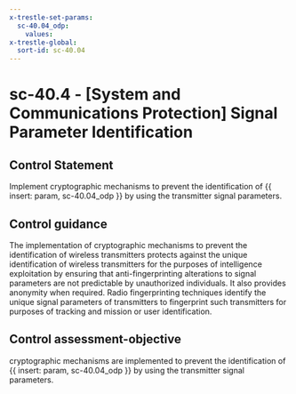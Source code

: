 ```yaml
---
x-trestle-set-params:
  sc-40.04_odp:
    values:
x-trestle-global:
  sort-id: sc-40.04
---
```


# sc-40.4 - \[System and Communications Protection\] Signal Parameter Identification

## Control Statement

Implement cryptographic mechanisms to prevent the identification of {{ insert: param, sc-40.04_odp }} by using the transmitter signal parameters.

## Control guidance

The implementation of cryptographic mechanisms to prevent the identification of wireless transmitters protects against the unique identification of wireless transmitters for the purposes of intelligence exploitation by ensuring that anti-fingerprinting alterations to signal parameters are not predictable by unauthorized individuals. It also provides anonymity when required. Radio fingerprinting techniques identify the unique signal parameters of transmitters to fingerprint such transmitters for purposes of tracking and mission or user identification.

## Control assessment-objective

cryptographic mechanisms are implemented to prevent the identification of {{ insert: param, sc-40.04_odp }} by using the transmitter signal parameters.
